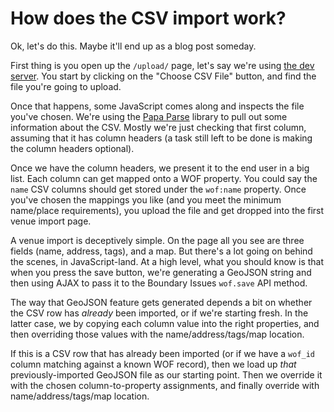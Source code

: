 # How does the CSV import work?

Ok, let's do this. Maybe it'll end up as a blog post someday.

First thing is you open up the `/upload/` page, let's say we're using [the dev server](https://whosonfirst.dev.mapzen.com/boundaryissues/upload/). You start by clicking on the "Choose CSV File" button, and find the file you're going to upload.

Once that happens, some JavaScript comes along and inspects the file you've chosen. We're using the [Papa Parse](http://papaparse.com/) library to pull out some information about the CSV. Mostly we're just checking that first column, assuming that it has column headers (a task still left to be done is making the column headers optional).

Once we have the column headers, we present it to the end user in a big list. Each column can get mapped onto a WOF property. You could say the `name` CSV columns should get stored under the `wof:name` property. Once you've chosen the mappings you like (and you meet the minimum name/place requirements), you upload the file and get dropped into the first venue import page.

A venue import is deceptively simple. On the page all you see are three fields (name, address, tags), and a map. But there's a lot going on behind the scenes, in JavaScript-land. At a high level, what you should know is that when you press the save button, we're generating a GeoJSON string and then using AJAX to pass it to the Boundary Issues `wof.save` API method.

The way that GeoJSON feature gets generated depends a bit on whether the CSV row has _already_ been imported, or if we're starting fresh. In the latter case, we by copying each column value into the right properties, and then overriding those values with the name/address/tags/map location.

If this is a CSV row that has already been imported (or if we have a `wof_id` column matching against a known WOF record), then we load up _that_ previously-imported GeoJSON file as our starting point. Then we override it with the chosen column-to-property assignments, and finally override with name/address/tags/map location.
